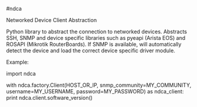 #ndca

Networked Device Client Abstraction

Python library to abstract the connection to networked devices. Abstracts SSH, SNMP and device specific libraries such as pyeapi (Arista EOS) and ROSAPI (Mikrotik RouterBoards). If SNMP is available, will automatically detect the device and load the correct device specific driver module.

Example:

import ndca

with ndca.factory.Client(HOST_OR_IP, snmp_community=MY_COMMUNITY, username=MY_USERNAME, password=MY_PASSWORD) as ndca_client:
    print ndca.client.software_version()
